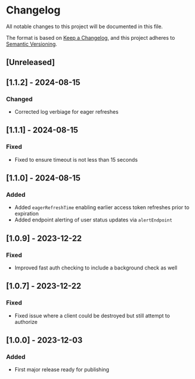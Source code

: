 # Changelog

All notable changes to this project will be documented in this file.

The format is based on [Keep a Changelog](https://keepachangelog.com/en/1.0.0/),
and this project adheres to [Semantic Versioning](https://semver.org/spec/v2.0.0.html).

## [Unreleased]

## [1.1.2] - 2024-08-15

### Changed

- Corrected log verbiage for eager refreshes

## [1.1.1] - 2024-08-15

### Fixed

- Fixed to ensure timeout is not less than 15 seconds

## [1.1.0] - 2024-08-15

### Added

- Added `eagerRefreshTime` enabling earlier access token refreshes prior to expiration
- Added endpoint alerting of user status updates via `alertEndpoint`

## [1.0.9] - 2023-12-22

### Fixed

- Improved fast auth checking to include a background check as well

## [1.0.7] - 2023-12-22

### Fixed

- Fixed issue where a client could be destroyed but still attempt to authorize

## [1.0.0] - 2023-12-03

### Added

- First major release ready for publishing

